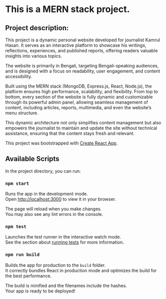 # This is a MERN stack project.

## Project description:
This project is a dynamic personal website developed for journalist Kamrul Hasan. It serves as an interactive platform to showcase his writings, reflections, experiences, and published reports, offering readers valuable insights into various topics.

The website is primarily in Bengali, targeting Bengali-speaking audiences, and is designed with a focus on readability, user engagement, and content accessibility.

Built using the MERN stack (MongoDB, Express.js, React, Node.js), the platform ensures high performance, scalability, and flexibility. From top to bottom, every section of the website is fully dynamic and customizable through its powerful admin panel, allowing seamless management of content, including articles, reports, multimedia, and even the website’s menu structure.

This dynamic architecture not only simplifies content management but also empowers the journalist to maintain and update the site without technical assistance, ensuring that the content stays fresh and relevant.

This project was bootstrapped with [Create React App](https://github.com/facebook/create-react-app).

## Available Scripts

In the project directory, you can run:

### `npm start`

Runs the app in the development mode.\
Open [http://localhost:3000](http://localhost:3000) to view it in your browser.

The page will reload when you make changes.\
You may also see any lint errors in the console.

### `npm test`

Launches the test runner in the interactive watch mode.\
See the section about [running tests](https://facebook.github.io/create-react-app/docs/running-tests) for more information.

### `npm run build`

Builds the app for production to the `build` folder.\
It correctly bundles React in production mode and optimizes the build for the best performance.

The build is minified and the filenames include the hashes.\
Your app is ready to be deployed!
